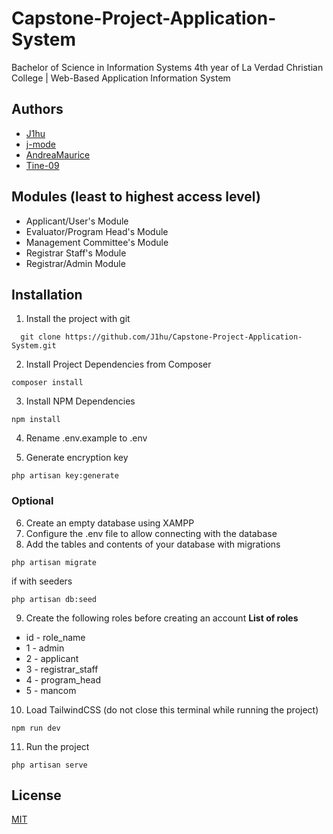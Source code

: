 # Capstone-Project-Application-System
Bachelor of Science in Information Systems 4th year of La Verdad Christian College | Web-Based Application Information System

## Authors
- [J1hu](https://www.github.com/J1hu)
- [j-mode](https://www.github.com/j-mode)
- [AndreaMaurice](https://www.github.com/AndreaMaurice)
- [Tine-09](https://github.com/Tine-09)

## Modules (least to highest access level)
- Applicant/User's Module
- Evaluator/Program Head's Module
- Management Committee's Module
- Registrar Staff's Module
- Registrar/Admin Module

## Installation

1. Install the project with git

```
  git clone https://github.com/J1hu/Capstone-Project-Application-System.git
```   
2. Install Project Dependencies from Composer

```
composer install 
```

3. Install NPM Dependencies
```
npm install 
```

4. Rename .env.example to .env


5. Generate encryption key
```
php artisan key:generate
```

### Optional

6. Create an empty database using XAMPP
7. Configure the .env file to allow connecting with the database
8. Add the tables and contents of your database with migrations 
```
php artisan migrate
```
if with seeders
```
php artisan db:seed
```
9. Create the following roles before creating an account
**List of roles**
- id - role_name
- 1  - admin
- 2 - applicant
- 3 - registrar_staff
- 4 - program_head
- 5 - mancom

10. Load TailwindCSS (do not close this terminal while running the project)
```
npm run dev
```

11. Run the project
```
php artisan serve
```

## License
[MIT](https://choosealicense.com/licenses/mit/)

